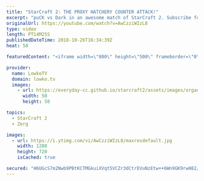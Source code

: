 ```yaml
---
title: "StarCraft 2: THE PROXY HATCHERY COUNTER ATTACK!"
excerpt: "puCK vs Dark in an awesome match of StarCraft 2. Subscribe for more videos: http://lowko.tv/youtube Massive Neural Parasite: https://goo.gl/yX3tHx  So one player cheeses, sure, happens all the time. However, what if the Protoss decides to Cannon Rush and the Zerg is going for a Proxy Hatchery at the"
originalUrl: https://youtube.com/watch?v=AwCzziWIzL8
type: video
length: PT14M25S
publishedDateTime: 2018-10-26T16:34:39Z
heat: 50

featuredContent: "<iframe width=\"800\" height=\"500\" frameborder=\"0\" src=\"https://www.youtube.com/embed/AwCzziWIzL8\" allow=\"accelerometer; autoplay; encrypted-media; gyroscope; picture-in-picture\" allowfullscreen></iframe>"

provider:
  name: LowkoTV
  domain: lowko.tv
  images:
    - url: https://everyday-cc.github.io/starcraft2/assets/images/organizations/lowko.tv-50x50.jpg
      width: 50
      height: 50

topics:
  - StarCraft 2
  - Zerg

images:
  - url: https://i.ytimg.com/vi/AwCzziWIzL8/maxresdefault.jpg
    width: 1280
    height: 720
    isCached: true

secured: "H6UGcS7m2Nwb9PBtKCTMGkuiXVqt5VCZr3dCtrEVuNzEtw++6Wn9GK9rwH82/0Qc8u1IRI9AiBaq6Icp0Z8oz37zAz/0tuXg/S1ycbyerBRC2wIm1pKEEcYDTpoWrHbKVdNbo5kKwaJEjZUbI20Nkci95dIq0bhnyPXRIFQMgkMjnE8FuLspNoMljRN1D5oTcxyzyYNNQSooR0FiccOxDb78QH4ok1WijB31zWFrFFhyCgCzARfT37DSl0RBqUMKMihGlxRNojnPCWhRIuoVvBlgRaUurCqz53XX0B0XG9MJ60HpUdSXVh9gBMm2PL9b7Jb7BqJwk03tWfrUkLvBJUddTqf64mUd0YTNPZqC4HrboBLD8g49JdDFRYGOUvQtADMwc3OL7t5jx1yaZWA71fs4DtPtAzjjIZi7POS1b7I=;1Oe1d9EgVs/UMAA7ducv5w=="
---
```


